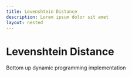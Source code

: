 ```yaml
---
title: Levenshtein Distance
description: Lorem ipsum dolor sit amet
layout: nested
---
```


# Levenshtein Distance

Bottom up dynamic programming implementation
